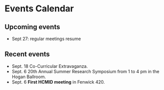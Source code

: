# Events Calendar #  

## Upcoming events ##

- Sept 27: regular meetings resume

## Recent events ##

- Sept. 18 Co-Curricular Extravaganza.
- Sept. 6 20th Annual Summer Research Symposium from 1 to 4 pm in the Hogan Ballroom.
- Sept. 6 **First HCMID meeting** in Fenwick 420.
